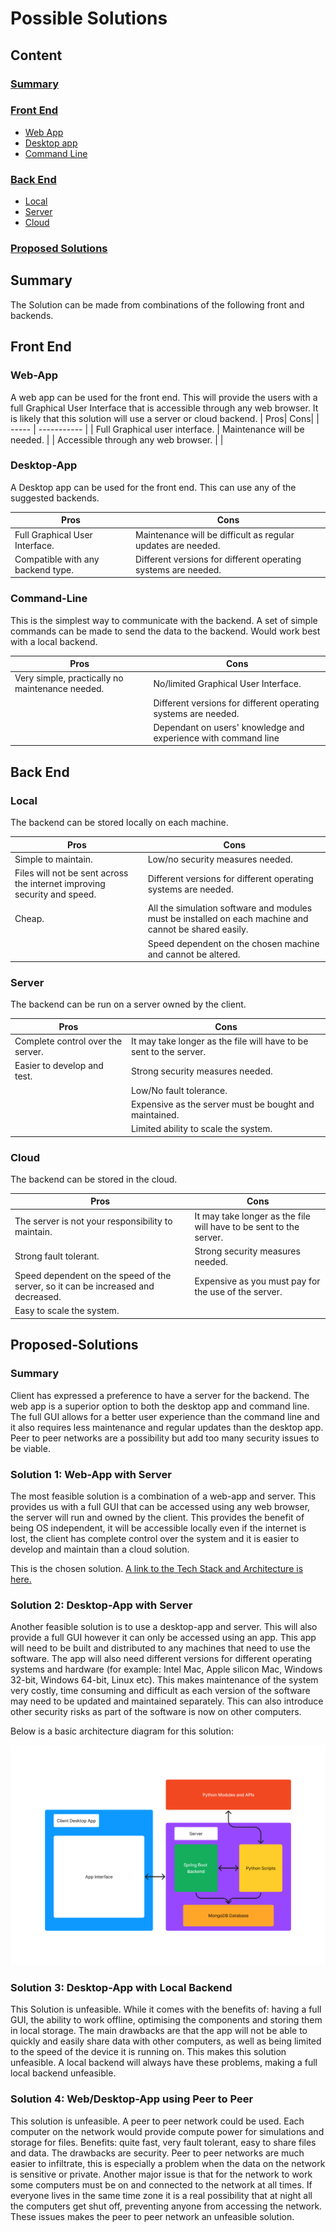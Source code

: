 # Possible Solutions
## Content
### [Summary](#Summary)

### [Front End](#Front-End)
* [Web App](#Web-App)
* [Desktop app](#Desktop-App)
* [Command Line](#Command-Line)

### [Back End](#Back-End)
* [Local](#Local)
* [Server](#Server)
* [Cloud](#Cloud)
  
### [Proposed Solutions](#Proposed-Solutions)
## Summary
The Solution can be made from combinations of the following front and backends.

## Front End

### Web-App
A web app can be used for the front end. This will provide the users with a full Graphical User Interface that is accessible through any web browser. It is likely that this solution will use a server or cloud backend.
| Pros| Cons|
| ----- | ----------- |
| Full Graphical user interface. | Maintenance will be needed. |
| Accessible through any web browser. | |

### Desktop-App

A Desktop app can be used for the front end. This can use any of the suggested backends. 

| Pros| Cons|
| ----- | ----------- |
| Full Graphical User Interface. | Maintenance will be difficult as regular updates are needed. |
| Compatible with any backend type. | Different versions for different operating systems are needed. |

### Command-Line

This is the simplest way to communicate with the backend. A set of simple commands can be made to send the data to the backend. Would work best with a local backend.

| Pros| Cons|
| ----- | ----------- |
| Very simple, practically no maintenance needed. | No/limited Graphical User Interface. |
| | Different versions for different operating systems are needed. |
| | Dependant on users' knowledge and experience with command line |

## Back End

### Local
The backend can be stored locally on each machine.

| Pros| Cons|
| ----- | ----------- |
| Simple to maintain. | Low/no security measures needed. |
| Files will not be sent across the internet improving security and speed. | Different versions for different operating systems are needed. |
| Cheap. | All the simulation software and modules must be installed on each machine and cannot be shared easily. |
| | Speed dependent on the chosen machine and cannot be altered. |

### Server
The backend can be run on a server owned by the client.

| Pros| Cons|
| ----- | ----------- |
| Complete control over the server. | It may take longer as the file will have to be sent to the server. |
| Easier to develop and test. | Strong security measures needed. |
| | Low/No fault tolerance. |
| | Expensive as the server must be bought and maintained. |
| | Limited ability to scale the system. |

### Cloud
The backend can be stored in the cloud.

| Pros| Cons|
| ----- | ----------- |
| The server is not your responsibility to maintain. | It may take longer as the file will have to be sent to the server. |
| Strong fault tolerant. | Strong security measures needed. |
| Speed dependent on the speed of the server, so it can be increased and decreased. | Expensive as you must pay for the use of the server. |
| Easy to scale the system. | |

## Proposed-Solutions

### Summary
Client has expressed a preference to have a server for the backend.
The web app is a superior option to both the desktop app and command line. The full GUI allows for a better user experience than the command line and it also requires less maintenance and regular updates than the desktop app. Peer to peer networks are a possibility but add too many security issues to be viable.

### Solution 1: Web-App with Server

The most feasible solution is a combination of a web-app and server. This provides us with a full GUI that can be accessed using any web browser, the server will run and owned by the client. This provides the benefit of being OS independent, it will be accessible locally even if the internet is lost, the client has complete control over the system and it is easier to develop and maintain than a cloud solution.

This is the chosen solution. [A link to the Tech Stack and Architecture is here.](./documentation/TechStackAndArchitecture.md)

### Solution 2: Desktop-App with Server

Another feasible solution is to use a desktop-app and server. This will also provide a full GUI however it can only be accessed using an app. This app will need to be built and distributed to any machines that need to use the software. The app will also need different versions for different operating systems and hardware (for example: Intel Mac, Apple silicon Mac, Windows 32-bit, Windows 64-bit, Linux etc). This makes maintenance of the system very costly, time consuming and difficult as each version of the software may need to be updated and maintained separately. This can also introduce other security risks as part of the software is now on other computers.

Below is a basic architecture diagram for this solution:

![Architecture Diagram for the Desktop-App Server solution.](./assets/DesktopArchitecture.png)

### Solution 3: Desktop-App with Local Backend

This Solution is unfeasible. While it comes with the benefits of: having a full GUI, the ability to work offline, optimising the components and storing them in local storage. The main drawbacks are that the app will not be able to quickly and easily share data with other computers, as well as being limited to the speed of the device it is running on. This makes this solution unfeasible. A local backend will always have these problems, making a full local backend unfeasible.

### Solution 4: Web/Desktop-App using Peer to Peer

This solution is unfeasible. A peer to peer network could be used. Each computer on the network would provide compute power for simulations and storage for files. Benefits: quite fast, very fault tolerant, easy to share files and data. The drawbacks are security. Peer to peer networks are much easier to infiltrate, this is especially a problem when the data on the network is sensitive or private. Another major issue is that for the network to work some computers must be on and connected to the network at all times. If everyone lives in the same time zone it is a real possibility that at night all the computers get shut off, preventing anyone from accessing the network. These issues makes the peer to peer network an unfeasible solution.
